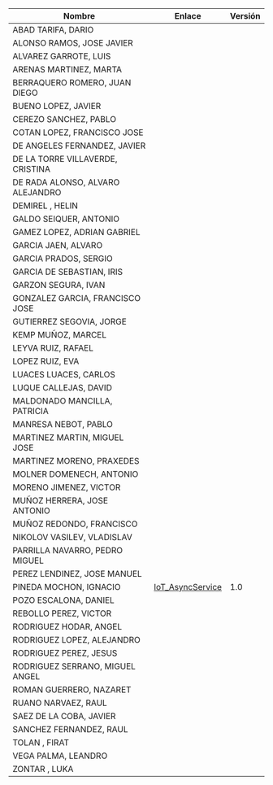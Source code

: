 | Nombre | Enlace | Versión |
|--------|--------|---------|
|ABAD TARIFA, DARIO | | |
|ALONSO RAMOS, JOSE JAVIER | | |
|ALVAREZ GARROTE, LUIS | | |
|ARENAS MARTINEZ, MARTA | | |
|BERRAQUERO ROMERO, JUAN DIEGO | | |
|BUENO LOPEZ, JAVIER | | |
|CEREZO SANCHEZ, PABLO | | |
|COTAN LOPEZ, FRANCISCO JOSE | | |
|DE ANGELES FERNANDEZ, JAVIER | | |
|DE LA TORRE VILLAVERDE, CRISTINA | | |
|DE RADA ALONSO, ALVARO ALEJANDRO | | |
|DEMIREL , HELIN | | |
|GALDO SEIQUER, ANTONIO | | |
|GAMEZ LOPEZ, ADRIAN GABRIEL | | |
|GARCIA JAEN, ALVARO | | |
|GARCIA PRADOS, SERGIO | | |
|GARCIA DE SEBASTIAN, IRIS | | |
|GARZON SEGURA, IVAN | | |
|GONZALEZ GARCIA, FRANCISCO JOSE | | |
|GUTIERREZ SEGOVIA, JORGE | | |
|KEMP MUÑOZ, MARCEL | | |
|LEYVA RUIZ, RAFAEL | | |
|LOPEZ RUIZ, EVA | | |
|LUACES LUACES, CARLOS | | |
|LUQUE CALLEJAS, DAVID | | |
|MALDONADO MANCILLA, PATRICIA | | |
|MANRESA NEBOT, PABLO | | |
|MARTINEZ MARTIN, MIGUEL JOSE | | |
|MARTINEZ MORENO, PRAXEDES | | |
|MOLNER DOMENECH, ANTONIO | | |
|MORENO JIMENEZ, VICTOR | | |
|MUÑOZ HERRERA, JOSE ANTONIO | | |
|MUÑOZ REDONDO, FRANCISCO | | |
|NIKOLOV VASILEV, VLADISLAV | | |
|PARRILLA NAVARRO, PEDRO MIGUEL | | |
|PEREZ LENDINEZ, JOSE MANUEL | | |
|PINEDA MOCHON, IGNACIO | [IoT_AsyncService](https://github.com/nachop97m/IoT_AsyncService) | 1.0 |
|POZO ESCALONA, DANIEL | | |
|REBOLLO PEREZ, VICTOR | | |
|RODRIGUEZ HODAR, ANGEL | | |
|RODRIGUEZ LOPEZ, ALEJANDRO | | |
|RODRIGUEZ PEREZ, JESUS | | |
|RODRIGUEZ SERRANO, MIGUEL ANGEL | | |
|ROMAN GUERRERO, NAZARET | | |
|RUANO NARVAEZ, RAUL | | |
|SAEZ DE LA COBA, JAVIER | | |
|SANCHEZ FERNANDEZ, RAUL | | |
|TOLAN , FIRAT | | |
|VEGA PALMA, LEANDRO | | |
|ZONTAR , LUKA | | |
